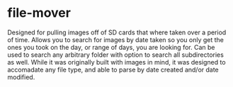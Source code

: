 # file-mover
Designed for pulling images off of SD cards that where taken over a period of time.   Allows you to search for images by date taken so you only get the ones  you took on the day, or range of days, you are looking for.  Can be used to search any arbitrary folder with option to search all subdirectories as well.  While it was originally built with images in mind, it was designed to accomadate any file type, and able to parse by date created and/or date modified.
